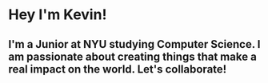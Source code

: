 # Hey I'm Kevin!
## I'm a Junior at NYU studying Computer Science. I am passionate about creating things that make a real impact on the world. Let's collaborate!

<!---
kjg9812/kjg9812 is a ✨ special ✨ repository because its `README.md` (this file) appears on your GitHub profile.
You can click the Preview link to take a look at your changes.
--->
